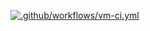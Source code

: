 [![.github/workflows/vm-ci.yml](https://github.com/VitaliiMatviienko/devops-dotnet-VitaliiMatviienko/actions/workflows/vm-ci.yml/badge.svg)](https://github.com/VitaliiMatviienko/devops-dotnet-VitaliiMatviienko/actions/workflows/vm-ci.yml)
